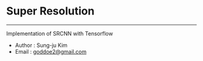 # Super Resolution
- - -
Implementation of SRCNN with Tensorflow

+ Author : Sung-ju Kim
+ Email : goddoe2@gmail.com

